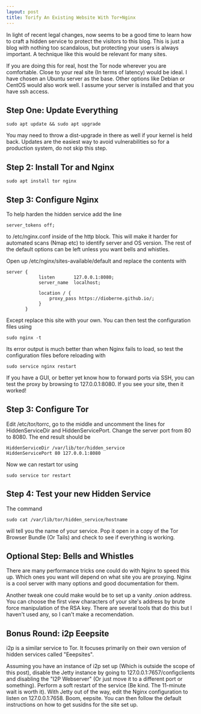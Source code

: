 ```yaml
---
layout: post
title: Torify An Existing Website With Tor+Nginx 
---
```


In light of recent legal changes, now seems to be a good time to learn how to craft a hidden service to protect the visitors to this blog. This is just a blog with nothing too scandalous, but protecting your users is always important. A technique like this would be relevant for many sites. 

If you are doing this for real, host the Tor node wherever you are comfortable. Close to your real site (In terms of latency) would be ideal. I have chosen an Ubuntu server as the base. Other options like Debian or CentOS would also work well. I assume your server is installed and that you have ssh access. 

## Step One: Update Everything

```
sudo apt update && sudo apt upgrade
```

You may need to throw a dist-upgrade in there as well if your kernel is held back. Updates are the easiest way to avoid vulnerabilities so for a production system, do not skip this step. 

## Step 2: Install Tor and Nginx

```
sudo apt install tor nginx
```

## Step 3: Configure Nginx

To help harden the hidden service add the line 

```
server_tokens off;
```

to /etc/nginx.conf inside of the http block. This will make it harder for automated scans (Nmap etc) to identify server and OS version. The rest of the default options can be left unless you want bells and whistles. 

Open  up /etc/nginx/sites-available/default and replace the contents with 

```
server {
            listen       127.0.0.1:8080;
            server_name  localhost;

            location / {
                proxy_pass https://dioberne.github.io/;
            }
       }
```

Except replace this site with your own. You can then test the configuration files using 

```
sudo nginx -t
```

Its error output is much better than when Nginx fails to load, so test the configuration files before reloading with 

```
sudo service nginx restart
```

If you have a GUI, or better yet know how to forward ports via SSH, you can test the proxy by browsing to  127.0.0.1:8080. If you see your site, then it worked!

## Step 3: Configure Tor

Edit /etc/tor/torrc, go to the middle and uncomment the lines for HiddenServiceDir and HiddenServicePort. Change the server port from 80 to 8080. The end result should be 


```
HiddenServiceDir /var/lib/tor/hidden_service
HiddenServicePort 80 127.0.0.1:8080
```

Now we can restart tor using 

```
sudo service tor restart
```

## Step 4: Test your new Hidden Service

The command

```
sudo cat /var/lib/tor/hidden_service/hostname
```

will tell you the name of your service. Pop it open in a copy of the Tor Browser Bundle (Or Tails) and check to see if everything is working. 

## Optional Step: Bells and Whistles

There are many performance tricks one could do with Nginx to speed this up. Which ones you want will depend on what site you are proxying. Nginx is a cool server with many options and good documentation for them.  

Another tweak one could make would be to set up a vanity .onion address. You can choose the first view characters of your site's address by brute force manipulation of the RSA key. There are several tools that do this but I haven't used any, so I can't make a recomendation.

## Bonus Round: i2p Eeepsite

i2p is a similar service to Tor. It focuses primarily on their own version of hidden services called "Eeepsites". 

Assuming you have an instance of i2p set up (Which is outside the scope of this post),  disable the Jetty instance by going to 127.0.0.1:7657/configclients and disabling the "I2P Webserver" (Or just move it to a different port or something). Perform a soft restart of the service (Be kind. The 11-minute wait is worth it). With Jetty out of the way, edit the Nginx configuration to listen on 127.0.0.1:7658. Boom, eepsite. You can then follow the default instructions on how to get susidns for the site set up. 
